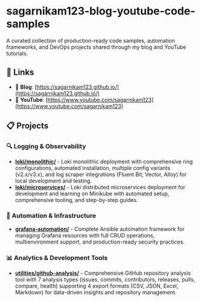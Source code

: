 # sagarnikam123-blog-youtube-code-samples
A curated collection of production-ready code samples, automation frameworks, and DevOps projects shared through my blog and YouTube tutorials.

## 🔗 Links

- 📝 **Blog**: [https://sagarnikam123.github.io/](https://sagarnikam123.github.io/)
- 🎥 **YouTube**: [https://www.youtube.com/sagarnikam123](https://www.youtube.com/sagarnikam123)

## 📋 Projects

### 🔍 Logging & Observability
- **[loki/monolithic/](loki/monolithic/)** - Loki monolithic deployment with comprehensive ring configurations, automated installation, multiple config variants (v2.x/v3.x), and log scraper integrations (Fluent Bit, Vector, Alloy) for local development and testing.
- **[loki/microservices/](loki/microservices/)** - Loki distributed microservices deployment for development and learning on Minikube with automated setup, comprehensive tooling, and step-by-step guides.

### 🤖 Automation & Infrastructure
- **[grafana-automation/](grafana-automation/)** - Complete Ansible automation framework for managing Grafana resources with full CRUD operations, multienvironment support, and production-ready security practices.

### 📊 Analytics & Development Tools
- **[utilities/github-analysis/](utilities/github-analysis/)** - Comprehensive GitHub repository analysis tool with 7 analysis types (issues, commits, contributors, releases, pulls, compare, health) supporting 4 export formats (CSV, JSON, Excel, Markdown) for data-driven insights and repository management.
